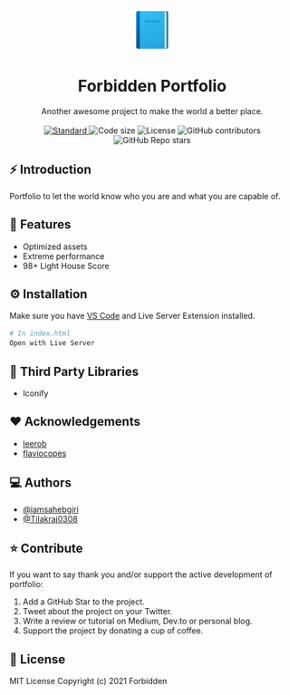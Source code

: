 <p align="center">
  <a href="https://github.com/iamsahebgiri/add-readme">
    <img alt="portfolio" height="80" src="https://raw.githubusercontent.com/iamsahebgiri/add-readme/main/static/add-readme.png">
  </a>
</p>
<h1 align="center">Forbidden Portfolio</h1>

<div align="center">
Another awesome project to make the world a better place.
</div>

<br />

<div align="center">
  <a href="https://standardjs.com">
    <img src="https://img.shields.io/badge/code%20style-standard-brightgreen.svg?style=flat-square"
      alt="Standard" />
  </a>
  
  <img src="https://img.shields.io/github/languages/code-size/iamsahebgiri/portfolio?style=flat-square" alt="Code size" />

  <img src="https://img.shields.io/github/license/iamsahebgiri/portfolio?style=flat-square" alt="License" />

  <img alt="GitHub contributors" src="https://img.shields.io/github/contributors/iamsahebgiri/portfolio?style=flat-square">

  <img alt="GitHub Repo stars" src="https://img.shields.io/github/stars/iamsahebgiri/portfolio?style=social">
</div>

## ⚡️ Introduction

Portfolio to let the world know who you are and what you are capable of.

## 🎯 Features

- Optimized assets 
- Extreme performance
- 98+ Light House Score

## ⚙️ Installation

Make sure you have [VS Code](https://nodejs.org/en/download/) and Live Server Extension installed.


```bash
# In index.html
Open with Live Server
```

## 🌱 Third Party Libraries

- Iconify


## ❤️ Acknowledgements

- [leerob](https://github.com/leerob/leerob.io)
- [flaviocopes](https://github.com/flaviocopes)

## ‎‍💻 Authors

- [@iamsahebgiri](https://github.com/iamsahebgiri)
- [@Tilakraj0308](https://github.com/Tilakraj0308)

## ⭐️ Contribute

If you want to say thank you and/or support the active development of portfolio:

1. Add a GitHub Star to the project.
2. Tweet about the project on your Twitter.
3. Write a review or tutorial on Medium, Dev.to or personal blog.
4. Support the project by donating a cup of coffee.

## 🧾 License

MIT License Copyright (c) 2021 Forbidden
